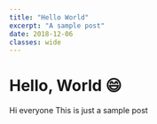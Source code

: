 ```yaml
---
title: "Hello World"
excerpt: "A sample post"
date: 2018-12-06
classes: wide
---
```


# Hello, World :smile:

Hi everyone
This is just a sample post
